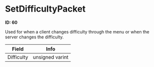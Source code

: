 # SetDifficultyPacket

**ID: 60**  

Used for when a client changes difficulty through the menu or when the server changes the difficulty.

<table><thead><tr><th>Field</th><th>Info</th></tr></thead><tbody>
<tr><td>Difficulty</td><td>unsigned varint</td></tr>
</tbody></table>